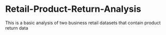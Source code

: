 # Retail-Product-Return-Analysis
This is a basic analysis of two business retail datasets that contain product return data
